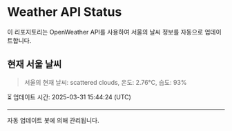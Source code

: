 
# Weather API Status

이 리포지토리는 OpenWeather API를 사용하여 서울의 날씨 정보를 자동으로 업데이트합니다.

## 현재 서울 날씨
> 서울의 현재 날씨: scattered clouds, 온도: 2.76°C, 습도: 93%

⏳ 업데이트 시간: 2025-03-31 15:44:24 (UTC)

---
자동 업데이트 봇에 의해 관리됩니다.

